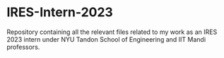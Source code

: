 # IRES-Intern-2023
Repository containing all the relevant files related to my work as an IRES 2023 intern under NYU Tandon School of Engineering and IIT Mandi professors.
